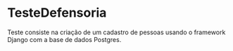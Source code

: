 # TesteDefensoria
Teste consiste na criação de um cadastro de pessoas usando o framework Django com a base de dados Postgres.

